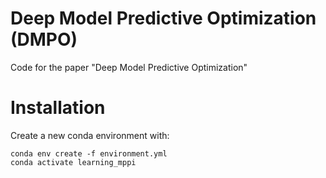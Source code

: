 # Deep Model Predictive Optimization (DMPO)
Code for the paper "Deep Model Predictive Optimization" 

# Installation
Create a new conda environment with:
```
conda env create -f environment.yml
conda activate learning_mppi
```
